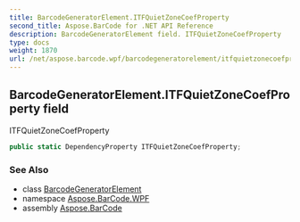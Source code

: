 ```yaml
---
title: BarcodeGeneratorElement.ITFQuietZoneCoefProperty
second_title: Aspose.BarCode for .NET API Reference
description: BarcodeGeneratorElement field. ITFQuietZoneCoefProperty
type: docs
weight: 1870
url: /net/aspose.barcode.wpf/barcodegeneratorelement/itfquietzonecoefproperty/
---
```

## BarcodeGeneratorElement.ITFQuietZoneCoefProperty field

ITFQuietZoneCoefProperty

```csharp
public static DependencyProperty ITFQuietZoneCoefProperty;
```

### See Also

* class [BarcodeGeneratorElement](../)
* namespace [Aspose.BarCode.WPF](../../barcodegeneratorelement/)
* assembly [Aspose.BarCode](../../../)



